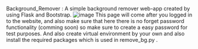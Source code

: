 Background_Remover :
A simple background remover web-app created by using Flask and Bootstrap.
![image](https://github.com/user-attachments/assets/fd753fdc-6e65-4fcf-8b94-cac4cf98b7b7)
This page will come after you logged in to the website, and also make sure that here there is no forget password functionality (comming soon) so make sure to create a easy password for test purposes.
And also create virtual environment by your own and also install the required packages which is used in remove_bg.py .
